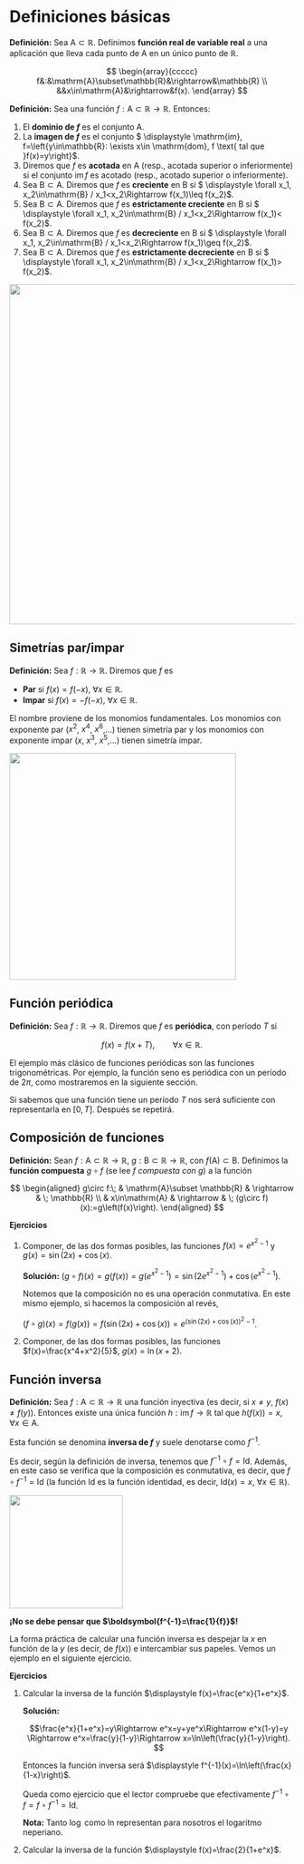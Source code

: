 # Definiciones básicas

**Definición:** Sea $\mathrm{A}\subset\mathbb{R}$. Definimos **función real de variable real** 
a una aplicación que lleva cada punto de $\mathrm{A}$ en un único punto de $\mathbb{R}$.

$$
\begin{array}{ccccc}
f&:&\mathrm{A}\subset\mathbb{R}&\rightarrow&\mathbb{R} \\
&&x\in\mathrm{A}&\rightarrow&f(x).
\end{array}
$$

**Definición:** Sea una función $f:\mathrm{A}\subset\mathbb{R}\rightarrow\mathbb{R}$. Entonces: 
1. El **dominio de $f$** es el conjunto $\mathrm{A}$.
2. La **imagen de $f$** es el conjunto 
  $ \displaystyle
  \mathrm{im}\, f=\left\{y\in\mathbb{R}: \exists x\in \mathrm{dom}\, f \text{ tal que }f(x)=y\right\}$.
3. Diremos que $f$ es **acotada** en $\mathrm{A}$ (resp., acotada superior o inferiormente) si el conjunto $\mathrm{im}\, f$ es acotado (resp., acotado superior o inferiormente).
4. Sea $\mathrm{B}\subset\mathrm{A}$. Diremos que $f$ es **creciente** en $\mathrm{B}$ si
$ \displaystyle
  \forall x_1, x_2\in\mathrm{B} / x_1<x_2\Rightarrow f(x_1)\leq f(x_2)$.
5. Sea $\mathrm{B}\subset\mathrm{A}$. Diremos que $f$ es **estrictamente creciente** en $\mathrm{B}$ si
  $ \displaystyle
  \forall x_1, x_2\in\mathrm{B} / x_1<x_2\Rightarrow f(x_1)< f(x_2)$.
6. Sea $\mathrm{B}\subset\mathrm{A}$. Diremos que $f$ es **decreciente** en $\mathrm{B}$ si
  $ \displaystyle
  \forall x_1, x_2\in\mathrm{B} / x_1<x_2\Rightarrow f(x_1)\geq f(x_2)$.
7. Sea $\mathrm{B}\subset\mathrm{A}$. Diremos que $f$ es **estrictamente decreciente** en $\mathrm{B}$ si
  $ \displaystyle
  \forall x_1, x_2\in\mathrm{B} / x_1<x_2\Rightarrow f(x_1)> f(x_2)$.

<img src="../../images/cap3_crec_decrec.png" width="600"/>

## Simetrías par/impar

**Definición:**
Sea $f:\mathbb{R}\rightarrow\mathbb{R}$. Diremos que $f$ es
* **Par** si $f(x)=f(-x)$, $\forall x\in\mathbb{R}$.
* **Impar** si $f(x)=-f(-x)$, $\forall x\in\mathbb{R}$. 

El nombre proviene de los monomios fundamentales. Los monomios con exponente par ($x^2$, $x^4$, $x^6$,...) tienen simetría par y los monomios con exponente impar ($x$, $x^3$, $x^5$,...) tienen simetría impar.

<img src="../../images/cap3_par_impar.png" width="400"/>

## Función periódica

**Definición:**
Sea $f:\mathbb{R}\rightarrow\mathbb{R}$. Diremos que $f$ es **periódica**, con período $T$ si 

$$
f(x)=f(x+T),\qquad\forall x\in\mathbb{R}.
$$

El ejemplo más clásico de funciones periódicas son las funciones trigonométricas.
Por ejemplo, la función seno es periódica con un período de $2\pi$, como mostraremos en la siguiente sección. 

Si sabemos que una función tiene un período $T$ nos será suficiente con
representarla en $[0,T]$. Después se repetirá.

## Composición de funciones

**Definición:**
Sean $f:\mathrm{A}\subset\mathbb{R}\rightarrow\mathbb{R}$, 
$g:\mathrm{B}\subset\mathbb{R}\rightarrow\mathbb{R}$, con
$f(\mathrm{A})\subset\mathrm{B}$. Definimos la **función compuesta** $g\circ f$ (se lee *f
compuesta con g*) a la función

$$
\begin{aligned}
g\circ f:\;  & \mathrm{A}\subset \mathbb{R} & \rightarrow & \; \mathbb{R} \\
 & x\in\mathrm{A} & \rightarrow & \; (g\circ f)(x):=g\left(f(x)\right).
\end{aligned}
$$

**Ejercicios** 

1. Componer, de las dos formas posibles, las funciones $f(x)=e^{x^2-1}$ y $g(x)=\sin(2x)+\cos(x)$. 
    
    **Solución:**
    $\displaystyle\left(g\circ f\right)(x)=g\left(f(x)\right) =
    g\left(e^{x^2-1}\right)= \sin\left(2e^{x^2-1}\right)
    +\cos\left(e^{x^2-1}\right)$.
    
    Notemos que la composición no es una operación conmutativa. En este mismo ejemplo, si hacemos la composición al revés,
    
    $\displaystyle
    \left(f\circ g\right)(x) = f\left(g(x)\right) = 
    f\left(\sin(2x)+\cos(x)\right) = 
    e^{\left(\sin(2x)+\cos(x)\right)^2-1}$.

2. Componer, de las dos formas posibles, las funciones $f(x)=\frac{x^4+x^2}{5}$, $g(x)=\ln(x+2)$.

## Función inversa

**Definición:**
Sea $f:\mathrm{A}\subset\mathbb{R}\rightarrow\mathbb{R}$ una función inyectiva (es decir, si $x\not= y$,
$f(x)\not= f(y)$). Entonces existe una única función $h:\mathrm{im}\, f\rightarrow\mathbb{R}$ tal que
$h\left(f(x)\right)=x$, $\forall x\in\mathrm{A}$. 

Esta función se denomina **inversa de $f$** y suele denotarse como $f^{-1}$.


Es decir, según la definición de inversa, tenemos que $f^{-1}\circ f=\mathrm{Id}$.
Además, en este caso se verifica que la composición es conmutativa, es decir, que $f\circ f^{-1}=\mathrm{Id}$ (la función $\mathrm{Id}$ es la función identidad, es
decir, $\mathrm{Id}(x)=x$, $\forall x\in\mathbb{R}$).

<img src="../../images/cap3_funcion_inversa.png" width="200"/>

**¡No se debe pensar que $\boldsymbol{f^{-1}=\frac{1}{f}}$!**

La forma práctica de calcular una función inversa es despejar la $x$ en función de la $y$ (es decir, de $f(x)$) e intercambiar sus papeles. Vemos un ejemplo en el siguiente ejercicio.

**Ejercicios**

1. Calcular la inversa de la función $\displaystyle f(x)=\frac{e^x}{1+e^x}$.

    **Solución:**

    $$\frac{e^x}{1+e^x}=y\Rightarrow e^x=y+ye^x\Rightarrow e^x(1-y)=y
    \Rightarrow e^x=\frac{y}{1-y}\Rightarrow x=\ln\left(\frac{y}{1-y}\right).
    $$

    Entonces la función inversa será $\displaystyle f^{-1}(x)=\ln\left(\frac{x}{1-x}\right)$.

    Queda como ejercicio que el lector compruebe que efectivamente $f^{-1}\circ f=f\circ f^{-1}=\mathrm{Id}$.

    **Nota:** Tanto $\log$ como $\mathrm{ln}$ representan para nosotros el logaritmo neperiano.

2. Calcular la inversa de la función $\displaystyle f(x)=\frac{2}{1+e^x}$.
